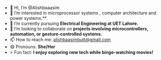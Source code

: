- 👋 Hi, I’m @Alishbaaasim  
- 👀 I’m interested in microprocessor systems , computer architecture and power systems.**  
- 🌱 I’m currently pursuing **Electrical Engineering at UET Lahore.**  
- 💞️ I’m looking to collaborate on **projects involving microcontrollers, automation, or gesture-controlled systems.**  
- 📫 How to reach me: alishbaasimbutt@gmail.com  
- 😄 Pronouns: **She/Her**  
- ⚡ Fun fact: **I enjoy exploring new tech while binge-watching movies!**  

<!---
Alishbaaasim/Alishbaaasim is a ✨ special ✨ repository because its `README.md` (this file) appears on your GitHub profile.
You can click the Preview link to take a look at your changes.
--->
